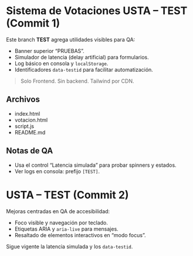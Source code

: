 # Sistema de Votaciones USTA – TEST (Commit 1)

Este branch **TEST** agrega utilidades visibles para QA:
- Banner superior “PRUEBAS”.
- Simulador de latencia (delay artificial) para formularios.
- Log básico en consola y `localStorage`.
- Identificadores `data-testid` para facilitar automatización.

> Solo Frontend. Sin backend. Tailwind por CDN.

## Archivos
- index.html
- votacion.html
- script.js
- README.md

## Notas de QA
- Usa el control “Latencia simulada” para probar spinners y estados.
- Ver logs en consola: prefijo `[TEST]`.

# USTA – TEST (Commit 2)

Mejoras centradas en QA de accesibilidad:
- Foco visible y navegación por teclado.
- Etiquetas ARIA y `aria-live` para mensajes.
- Resaltado de elementos interactivos en “modo focus”.

Sigue vigente la latencia simulada y los `data-testid`.
